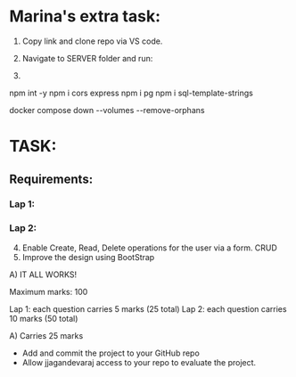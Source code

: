 # Marina's extra task:  

1. Copy link and clone repo via VS code. 

2. Navigate to SERVER folder and run: 

3. 
npm int -y
npm i cors express
npm i pg 
npm i sql-template-strings

docker compose down --volumes --remove-orphans

# TASK:

## Requirements:

### Lap 1:
<!-- 1. Start a node project (npm init -y) -->
<!-- 2. Use express-api to set up a server -->
<!-- 3. To begin with use hard-coded data to establish a movie dataset -->
<!-- 4. The dataset should have a table with the title of the movie, lead actor and year of production -->
<!-- 5. Build a client to display this data on the browser -->

### Lap 2:
<!-- 1. Use docker to pull a POSTGRES Sql database image -->
<!-- 2. Transfer the data to the POSTGRES SQL database -->
<!-- 3. Create models, controllers and routes to properly manage the GET and POST requests to the client -->
4. Enable Create, Read, Delete operations for the user via a form. CRUD
5. Improve the design using BootStrap

A) IT ALL WORKS!

Maximum marks: 100

Lap 1: each question carries 5 marks (25 total) 
Lap 2: each question carries 10 marks (50 total)

A) Carries 25 marks

- Add and commit the project to your GitHub repo
- Allow jjagandevaraj access to your repo to evaluate the project.